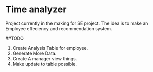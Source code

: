 # Time analyzer
Project currently in the making for SE project.
The idea is to make an Employee effeciency and recommendation system.

##TODO
1) Create Analysis Table for employee.
2) Generate More Data.
3) Create A manager view things.
4) Make update to table possible. 